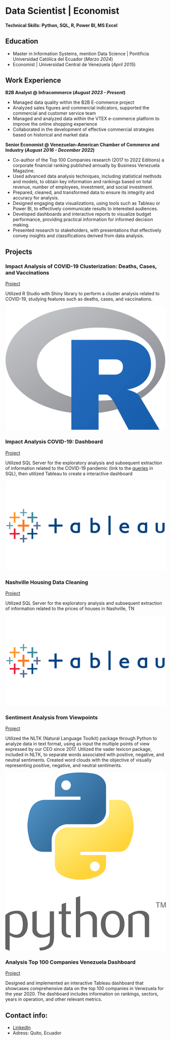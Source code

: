 # Data Scientist | Economist

#### Technical Skills: Python, SQL, R, Power BI, MS Excel

## Education							       		
- Master in Information Systems, mention Data Science	| Pontificia Universidad Católica del Ecuador (_Marzo 2024_)	 			        		
- Economist | Universidad Central de Venezuela  (_April 2015_)

## Work Experience
**B2B Analyst @ Infracommerce (_August 2023 - Present_)**
- Managed data quality within the B2B E-commerce project
- Analyzed sales figures and commercial indicators, supported the commercial and customer service team
- Managed and analyzed data within the VTEX e-commerce platform to improve the online shopping experience
- Collaborated in the development of effective commercial strategies based on historical and market data

**Senior Economist @ Venezuelan-American Chamber of Commerce and Industry (_August 2016 - December 2022_)**
- Co-author of the Top 100 Companies research (2017 to 2022 Editions) a corporate financial ranking published annually by Business Venezuela Magazine.
- Used advanced data analysis techniques, including statistical methods and models, to obtain key information and rankings based on total revenue, number of employees, investment, and social investment.
- Prepared, cleaned, and transformed data to ensure its integrity and accuracy for analysis.
- Designed engaging data visualizations, using tools such as Tableau or Power BI, to effectively communicate results to interested audiences.
- Developed dashboards and interactive reports to visualize budget performance, providing practical information for informed decision making.
- Presented research to stakeholders, with presentations that effectively convey insights and classifications derived from data analysis.

## Projects
### Impact Analysis of COVID-19 Clusterization: Deaths, Cases, and Vaccinations
[Project](https://carlos-aizaga.shinyapps.io/appcovidtarea6/)

Utilized R Studio with Shiny library to perform a cluster analysis related to COVID-19, studying features such as deaths, cases, and vaccinations.

![EEG Band Discovery](/Assets/R_logo.svg_.webp)

### Impact Analysis COVID-19: Dashboard
[Project](https://public.tableau.com/app/profile/carlos.aizaga/viz/Covid-19DashboardCMAR/Dashboard1)

Utilized SQL Server for the exploratory analysis and subsequent extraction of information related to the COVID-19 pandemic (link to the [queries](https://github.com/caizaga/PortafolioProjects/blob/main/Portfolio%20Project%20SQL%20Server%20EDA.sql) in SQL), then utilized Tableau to create a interactive dashboard

![Bike Study](/Assets/Tableau-Logo.png)
 
### Nashville Housing Data Cleaning 
[Project](https://github.com/caizaga/PortafolioProjects/blob/main/Portfolio%20Project%20SQL%20Server%20Cleaning%20Data.sql)

Utilized SQL Server for the exploratory analysis and subsequent extraction of information related to the prices of houses in Nashville, TN 

![Bike Study](/Assets/Tableau-Logo.png)

### Sentiment Analysis from Viewpoints
[Project](https://github.com/caizaga/PortafolioProjects/blob/main/Sentiment_Analisys_BV.ipynb)

Utilized the NLTK (Natural Language Toolkit) package through Python to analyze data in text format, using as input the multiple points of view expressed by our CEO since 2017. Utilized the vader lexicon package, included in NLTK, to separate words associated with positive, negative, and neutral sentiments. Created word clouds with the objective of visually representing positive, negative, and neutral sentiments.

![EEG Band Discovery](/Assets/python-logo-2.png)  

### Analysis Top 100 Companies Venezuela Dashboard
[Project](https://public.tableau.com/app/profile/carlos.aizaga/viz/TopCompanies2022/Dashboard1)

Designed and implemented an interactive Tableau dashboard that showcases comprehensive data on the top 100 companies in Venezuela for the year 2020. The dashboard includes information on rankings, sectors, years in operation, and other relevant metrics.

## Contact info:
- [LinkedIn](https://www.linkedin.com/in/caizaga/)
- Adress: Quito, Ecuador

